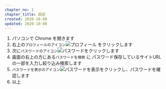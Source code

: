 ```yaml
---
chapter_no: 1
chapter_title: 設定
created: 2020-10-08
updated: 2020-10-08
---
```

1. パソコンで Chrome を開きます
1. 右上の`プロフィールのアイコン`![プロフィール](https://cdn-ak.f.st-hatena.com/images/fotolife/f/fumokmm/20210718/20210718013255.png) をクリックします
1. 次に`パスワードのアイコン`![パスワード](https://cdn-ak.f.st-hatena.com/images/fotolife/f/fumokmm/20210718/20210718013259.png)をクリックします
1. 画面の右上の方にある`パスワードを検索` に パスワード保存しているサイトURLの一部を入力し絞り込み検索します
1. `パスワードを表示のアイコン`![パスワードを表示](https://cdn-ak.f.st-hatena.com/images/fotolife/f/fumokmm/20210718/20210718013304.png)をクリックし、パスワードを確認します
1. 以上
